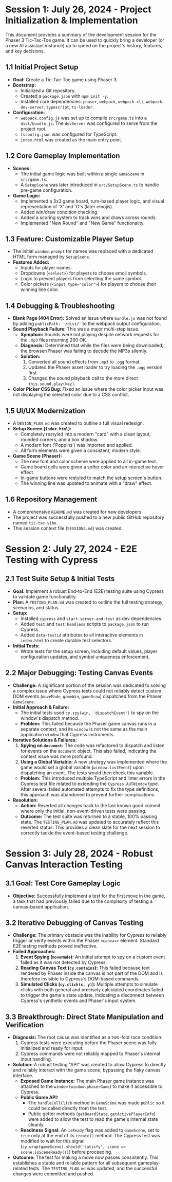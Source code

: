 # Session 1: July 26, 2024 - Project Initialization & Implementation

This document provides a summary of the development session for the Phaser 3 Tic-Tac-Toe game. It can be used to quickly bring a developer (or a new AI assistant instance) up to speed on the project's history, features, and key decisions.

## 1.1 Initial Project Setup

-   **Goal:** Create a Tic-Tac-Toe game using Phaser 3.
-   **Bootstrap:**
    -   Initialized a Git repository.
    -   Created a `package.json` with `npm init -y`.
    -   Installed core dependencies: `phaser`, `webpack`, `webpack-cli`, `webpack-dev-server`, `typescript`, `ts-loader`.
-   **Configuration:**
    -   `webpack.config.js` was set up to compile `src/game.ts` into a `dist/bundle.js`. The `devServer` was configured to serve from the project root.
    -   `tsconfig.json` was configured for TypeScript.
    -   `index.html` was created as the main entry point.

## 1.2 Core Gameplay Implementation

-   **Scenes:**
    -   The initial game logic was built within a single `GameScene` in `src/game.ts`.
    -   A `SetupScene` was later introduced in `src/SetupScene.ts` to handle pre-game configuration.
-   **Game Logic:**
    -   Implemented a 3x3 game board, turn-based player logic, and visual representation of 'X' and 'O's (later emojis).
    -   Added win/draw condition checking.
    -   Added a scoring system to track wins and draws across rounds.
    -   Implemented "New Round" and "New Game" functionality.

## 1.3 Feature: Customizable Player Setup

-   The initial `window.prompt` for names was replaced with a dedicated HTML form managed by `SetupScene`.
-   **Features Added:**
    -   Inputs for player names.
    -   Dropdowns (`<select>`) for players to choose emoji symbols.
    -   Logic to prevent players from selecting the same symbol.
    -   Color pickers (`<input type="color">`) for players to choose their winning line color.

## 1.4 Debugging & Troubleshooting

-   **Blank Page (404 Error):** Solved an issue where `bundle.js` was not found by adding `publicPath: '/dist/'` to the webpack output configuration.
-   **Sound Playback Failure:** This was a major multi-step issue.
    -   **Symptom:** Sounds were not playing despite network requests for the `.mp3` files returning 200 OK.
    -   **Diagnosis:** Determined that while the files were being downloaded, the browser/Phaser was failing to decode the MP3s silently.
    -   **Solution:**
        1.  Converted all sound effects from `.mp3` to `.ogg` format.
        2.  Updated the Phaser asset loader to try loading the `.ogg` version first.
        3.  Changed the sound playback call to the more direct `this.sound.play(key)`.
-   **Color Picker CSS Bug:** Fixed an issue where the color picker input was not displaying the selected color due to a CSS conflict.

## 1.5 UI/UX Modernization

-   A `DESIGN_PLAN.md` was created to outline a full visual redesign.
-   **Setup Screen (`index.html`):**
    -   Completely restyled into a modern "card" with a clean layout, rounded corners, and a box shadow.
    -   A modern font ('Poppins') was imported and applied.
    -   All form elements were given a consistent, modern style.
-   **Game Scene (Phaser):**
    -   The new font and color scheme were applied to all in-game text.
    -   Game board cells were given a softer color and an interactive hover effect.
    -   In-game buttons were restyled to match the setup screen's button.
    -   The winning line was updated to animate with a "draw" effect.

## 1.6 Repository Management

-   A comprehensive `README.md` was created for new developers.
-   The project was successfully pushed to a new public GitHub repository named `tic-tac-vibe`. 
-   This session context file (`SESSIONS.md`) was created. 

# Session 2: July 27, 2024 - E2E Testing with Cypress

## 2.1 Test Suite Setup & Initial Tests

-   **Goal:** Implement a robust End-to-End (E2E) testing suite using Cypress to validate game functionality.
-   **Plan:** A `TESTING_PLAN.md` was created to outline the full testing strategy, scenarios, and status.
-   **Setup:**
    -   Installed `cypress` and `start-server-and-test` as dev dependencies.
    -   Added `test` and `test:headless` scripts to `package.json` to run Cypress.
    -   Added `data-testid` attributes to all interactive elements in `index.html` to create durable test selectors.
-   **Initial Tests:**
    -   Wrote tests for the setup screen, including default values, player configuration updates, and symbol uniqueness enforcement.

## 2.2 Major Debugging: Testing Canvas Events

-   **Challenge:** A significant portion of the session was dedicated to solving a complex issue where Cypress tests could not reliably detect custom DOM events (`moveMade`, `gameWin`, `gameDraw`) dispatched from the Phaser `GameScene`.
-   **Initial Approach & Failure:**
    -   The initial tests used `cy.spy(win, 'dispatchEvent')` to spy on the window's dispatch method.
    -   **Problem:** This failed because the Phaser game canvas runs in a separate context, and its `window` is not the same as the main application `window` that Cypress instruments.
-   **Iterative Solutions & Failures:**
    1.  **Spying on `document`:** The code was refactored to dispatch and listen for events on the `document` object. This also failed, indicating the context issue was more profound.
    2.  **Using a Global Variable:** A new strategy was implemented where the game would set a global variable (`window.lastEvent`) upon dispatching an event. The tests would then check this variable.
    -   **Problem:** This introduced multiple TypeScript and linter errors in the Cypress test file related to extending the `Cypress.AUTWindow` type. After several failed automated attempts to fix the type definitions, this approach was abandoned to prevent further complications.
-   **Resolution:**
    -   **Action:** Reverted all changes back to the last known good commit where only the initial, non-event-driven tests were passing.
    -   **Outcome:** The test suite was returned to a stable, 100% passing state. The `TESTING_PLAN.md` was updated to accurately reflect this reverted status. This provides a clean slate for the next session to correctly tackle the event-based testing challenge. 

# Session 3: July 28, 2024 - Robust Canvas Interaction Testing

## 3.1 Goal: Test Core Gameplay Logic

-   **Objective:** Successfully implement a test for the first move in the game, a task that had previously failed due to the complexity of testing a canvas-based application.

## 3.2 Iterative Debugging of Canvas Testing

-   **Challenge:** The primary obstacle was the inability for Cypress to reliably trigger or verify events within the Phaser `<canvas>` element. Standard E2E testing methods proved ineffective.
-   **Failed Approaches:**
    1.  **Event Spying (`moveMade`):** An initial attempt to spy on a custom event failed as it was not detected by Cypress.
    2.  **Reading Canvas Text (`cy.contains`):** This failed because text rendered by Phaser inside the canvas is not part of the DOM and is therefore invisible to Cypress's DOM-based commands.
    3.  **Simulated Clicks (`cy.click(x, y)`):** Multiple attempts to simulate clicks with both general and precisely calculated coordinates failed to trigger the game's state update, indicating a disconnect between Cypress's synthetic events and Phaser's input system.

## 3.3 Breakthrough: Direct State Manipulation and Verification

-   **Diagnosis:** The root cause was identified as a two-fold race condition:
    1.  Cypress tests were executing before the Phaser scene was fully initialized and ready for input.
    2.  Cypress commands were not reliably mapped to Phaser's internal input handling.
-   **Solution:** A robust testing "API" was created to allow Cypress to directly and reliably interact with the game scene, bypassing the flaky canvas interface.
    -   **Exposed Game Instance:** The main Phaser game instance was attached to the `window` (`window.phaserGame`) to make it accessible to Cypress.
    -   **Public Game API:**
        -   The `handleCellClick` method in `GameScene` was made `public` so it could be called directly from the test.
        -   Public getter methods (`getBoardState`, `getActivePlayerInfo`) were added to allow the test to read the game's internal state cleanly.
    -   **Readiness Signal:** An `isReady` flag was added to `GameScene`, set to `true` only at the end of its `create()` method. The Cypress test was modified to wait for this signal (`cy.wrap(gameScene).should('satisfy', scene => scene.isSceneReady())`) before proceeding.
-   **Outcome:** The test for making a move now passes consistently. This establishes a stable and reliable pattern for all subsequent gameplay-related tests. The `TESTING_PLAN.md` was updated, and the successful changes were committed and pushed. 